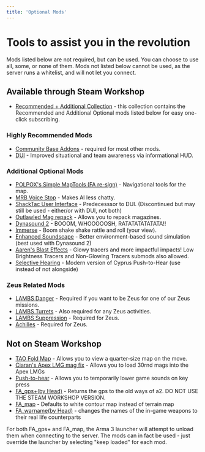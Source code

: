 ```yaml
---
title: 'Optional Mods'
---
```


# Tools to assist you in the revolution

Mods listed below are not required, but can be used. You can choose to use all, some, or none of them. Mods not listed below cannot be used, as the server runs a whitelist, and will not let you connect.

## Available through Steam Workshop

- [Recommended + Additional Collection](https://steamcommunity.com/sharedfiles/filedetails/?id=2855984357) - this collection contains the Recommended and Additional Optional mods listed below for easy one-click subscribing.

### Highly Recommended Mods

- [Community Base Addons](http://steamcommunity.com/sharedfiles/filedetails/?id=450814997) - required for most other mods.
- [DUI](https://steamcommunity.com/sharedfiles/filedetails/?id=1638341685) - Improved situational and team awareness via informational HUD.

### Additional Optional Mods

- [POLPOX's Simple MapTools (FA re-sign)](https://steamcommunity.com/sharedfiles/filedetails/?id=2784014003) - Navigational tools for the map.
- [MRB Voice Stop](http://steamcommunity.com/sharedfiles/filedetails/?id=876991445) - Makes AI less chatty.
- [ShackTac User Interface](http://steamcommunity.com/sharedfiles/filedetails/?id=498740884) - Predecesssor to DUI. (Discontinued but may still be used - either/or with DUI, not both)
- [Outlawled Mag repack](https://steamcommunity.com/sharedfiles/filedetails/?id=1593431569) - Allows you to repack magazines.
- [Dynasound 2](http://steamcommunity.com/sharedfiles/filedetails/?id=825181638) - BOOOM, WHOOOOOSH, RATATATATATATA!!
- [Immerse](https://steamcommunity.com/sharedfiles/filedetails/?id=825172265) - Boom shake shake rattle and roll (your view).
- [Enhanced Soundscape](https://steamcommunity.com/sharedfiles/filedetails/?id=825179978) - Better environment-based sound simulation (best used with Dynasound 2)
- [Aaren's Blast Effects](https://steamcommunity.com/sharedfiles/filedetails/?id=2424322922) - Glowy tracers and more impactful impacts! Low Brightness Tracers and Non-Glowing Tracers submods also allowed.
- [Selective Hearing](https://steamcommunity.com/sharedfiles/filedetails/?id=1240323575) - Modern version of Cyprus Push-to-Hear (use instead of not alongside)

### Zeus Related Mods

- [LAMBS Danger](https://steamcommunity.com/sharedfiles/filedetails/?id=1858075458) - Required if you want to be Zeus for one of our Zeus missions.
- [LAMBS Turrets](https://steamcommunity.com/sharedfiles/filedetails/?id=1862208264) - Also required for any Zeus activities.
- [LAMBS Suppression](https://steamcommunity.com/sharedfiles/filedetails/?id=1808238502) - Required for Zeus.
- [Achilles](https://steamcommunity.com/sharedfiles/filedetails/?id=723217262) - Required for Zeus.

## Not on Steam Workshop

- [TAO Fold Map](https://www.mediafire.com/file/jwficnehg3exy3j/%2540tao_foldmap_a3.zip/file) - Allows you to view a quarter-size map on the move.
- [Ciaran's Apex LMG mag fix](https://drive.google.com/file/d/0B1kTIqHeIfLHclFxYWRQcm5EVFE/view) - Allows you to load 30rnd mags into the Apex LMGs
- [Push-to-hear](http://forums.bistudio.com/showthread.php?183780-Cyprus-Push-toHear) - Allows you to temporarily lower game sounds on key press
- [FA_gps+(by Head)](http://www.mediafire.com/download/2p4kctz63vht3pg/%40FA_gps%2B.zip) - Returns the gps to the old ways of a2. DO NOT USE THE STEAM WORKSHOP VERSION.
- [FA_map](http://www.mediafire.com/download/10369605ehriupe/@FA_map.zip) - Defaults to white contour map instead of terrain map
- [FA_warname(by Head)](http://bit.ly/1eGUPuL) - changes the names of the in-game weapons to their real life counterparts

For both FA_gps+ and FA_map, the Arma 3 launcher will attempt to unload them when connecting to the server. The mods can in fact be used - just override the launcher by selecting "keep loaded" for each mod.
